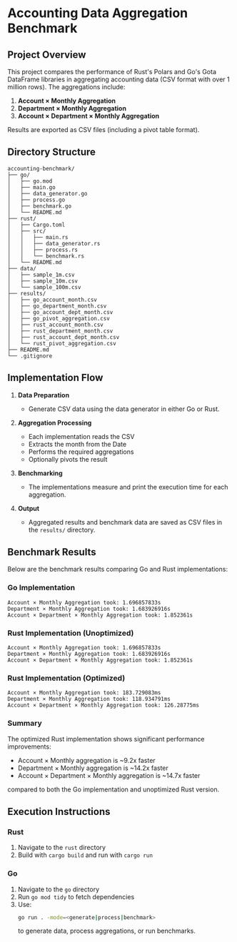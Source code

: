 # Accounting Data Aggregation Benchmark

## Project Overview
This project compares the performance of Rust's Polars and Go's Gota DataFrame libraries in aggregating accounting data (CSV format with over 1 million rows). The aggregations include:
1. **Account × Monthly Aggregation**
2. **Department × Monthly Aggregation**
3. **Account × Department × Monthly Aggregation**

Results are exported as CSV files (including a pivot table format).

## Directory Structure

```
accounting-benchmark/
├── go/
│   ├── go.mod
│   ├── main.go
│   ├── data_generator.go
│   ├── process.go
│   ├── benchmark.go
│   └── README.md
├── rust/
│   ├── Cargo.toml
│   ├── src/
│   │   ├── main.rs
│   │   ├── data_generator.rs
│   │   ├── process.rs
│   │   └── benchmark.rs
│   └── README.md
├── data/
│   ├── sample_1m.csv
│   ├── sample_10m.csv
│   └── sample_100m.csv
├── results/
│   ├── go_account_month.csv
│   ├── go_department_month.csv
│   ├── go_account_dept_month.csv
│   ├── go_pivot_aggregation.csv
│   ├── rust_account_month.csv
│   ├── rust_department_month.csv
│   ├── rust_account_dept_month.csv
│   └── rust_pivot_aggregation.csv
├── README.md
└── .gitignore
```

## Implementation Flow

1. **Data Preparation**
   - Generate CSV data using the data generator in either Go or Rust.

2. **Aggregation Processing**
   - Each implementation reads the CSV
   - Extracts the month from the Date
   - Performs the required aggregations
   - Optionally pivots the result

3. **Benchmarking**
   - The implementations measure and print the execution time for each aggregation.

4. **Output**
   - Aggregated results and benchmark data are saved as CSV files in the `results/` directory.

## Benchmark Results

Below are the benchmark results comparing Go and Rust implementations:

### Go Implementation
```
Account × Monthly Aggregation took: 1.696857833s
Department × Monthly Aggregation took: 1.683926916s
Account × Department × Monthly Aggregation took: 1.852361s
```

### Rust Implementation (Unoptimized)
```
Account × Monthly Aggregation took: 1.696857833s
Department × Monthly Aggregation took: 1.683926916s
Account × Department × Monthly Aggregation took: 1.852361s
```

### Rust Implementation (Optimized)
```
Account × Monthly Aggregation took: 183.729083ms
Department × Monthly Aggregation took: 118.934791ms
Account × Department × Monthly Aggregation took: 126.28775ms
```

### Summary
The optimized Rust implementation shows significant performance improvements:
- Account × Monthly aggregation is ~9.2x faster
- Department × Monthly aggregation is ~14.2x faster
- Account × Department × Monthly aggregation is ~14.7x faster

compared to both the Go implementation and unoptimized Rust version.

## Execution Instructions

### Rust
1. Navigate to the `rust` directory
2. Build with `cargo build` and run with `cargo run`

### Go
1. Navigate to the `go` directory
2. Run `go mod tidy` to fetch dependencies
3. Use:
   ```bash
   go run . -mode=<generate|process|benchmark>
   ```
   to generate data, process aggregations, or run benchmarks.
